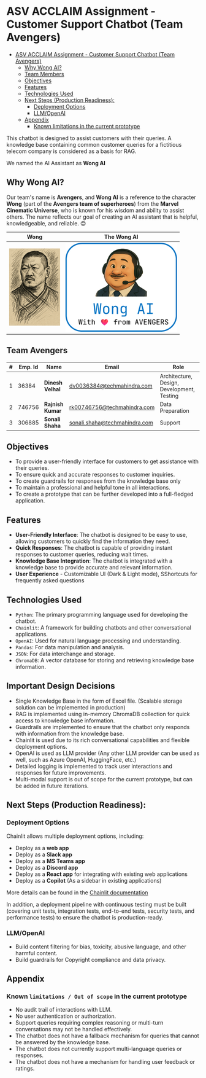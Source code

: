 # ASV ACCLAIM Assignment - Customer Support Chatbot (Team Avengers)

<!-- TOC -->
* [ASV ACCLAIM Assignment - Customer Support Chatbot (Team Avengers)](#asv-acclaim-assignment---customer-support-chatbot-team-avengers)
  * [Why Wong AI?](#why-wong-ai)
  * [Team Members](#team-members)
  * [Objectives](#objectives)
  * [Features](#features)
  * [Technologies Used](#technologies-used)
  * [Next Steps (Production Readiness):](#next-steps-production-readiness)
    * [Deployment Options](#deployment-options)
    * [LLM/OpenAI](#llmopenai)
  * [Appendix](#appendix)
    * [Known limitations in the current prototype](#known-limitations-in-the-current-prototype)
<!-- TOC -->

This chatbot is designed to assist customers with their queries. A knowledge base containing common customer queries for a fictitious telecom company is considered as a basis for RAG.

We named the AI Assistant as **Wong AI**
## Why Wong AI?
Our team's name is **Avengers**, and **Wong AI** is a reference to the character **Wong** (part of the **Avengers team of superheroes**) from the **Marvel Cinematic Universe**, 
who is known for his wisdom and ability to assist others. The name reflects our goal of creating an AI assistant 
that is helpful, knowledgeable, and reliable. 😊

| Wong                      | The Wong AI                  |
|---------------------------|------------------------------|
| ![image](public/wong.png) | ![image](public/wong_ai.png) |

## Team Avengers

| # | Emp. Id | Name                | Email                          | Role                                       |
|---|---------|---------------------|--------------------------------|--------------------------------------------|
| 1 | 36384   | **Dinesh Velhal**   | dv0036384@techmahindra.com     | Architecture, Design, Development, Testing |
| 2 | 746756  | **Rajnish Kumar**   | rk00746756@techmahindra.com    | Data Preparation                           |
| 3 | 306885  | **Sonali Shaha**    | sonali.shaha@techmahindra.com  | Support                                    |


## Objectives
- To provide a user-friendly interface for customers to get assistance with their queries.
- To ensure quick and accurate responses to customer inquiries.
- To create guardrails for responses from the knowledge base only
- To maintain a professional and helpful tone in all interactions.
- To create a prototype that can be further developed into a full-fledged application.

## Features
- **User-Friendly Interface**: The chatbot is designed to be easy to use, allowing customers to quickly find the information they need.
- **Quick Responses**: The chatbot is capable of providing instant responses to customer queries, reducing wait times.
- **Knowledge Base Integration**: The chatbot is integrated with a knowledge base to provide accurate and relevant information.
- **User Experience** - Customizable UI (Dark & Light mode), SShortcuts for frequently asked questions

## Technologies Used
- `Python`: The primary programming language used for developing the chatbot.
- `Chainlit`: A framework for building chatbots and other conversational applications.
- `OpenAI`: Used for natural language processing and understanding.
- `Pandas`: For data manipulation and analysis.
- `JSON`: For data interchange and storage.
- `ChromaDB`: A vector database for storing and retrieving knowledge base information.

## Important Design Decisions
- Single Knowledge Base in the form of Excel file. (Scalable storage solution can be implemented in production)
- RAG is implemented using in-memory ChromaDB collection for quick access to knowledge base information.
- Guardrails are implemented to ensure that the chatbot only responds with information from the knowledge base.
- Chainlit is used due to its rich conversational capabilities and flexible deployment options.
- OpenAI is used as LLM provider (Any other LLM provider can be used as well, such as Azure OpenAI, HuggingFace, etc.)
- Detailed logging is implemented to track user interactions and responses for future improvements.
- Multi-modal support is out of scope for the current prototype, but can be added in future iterations.

## Next Steps (Production Readiness):
### Deployment Options
Chainlit allows multiple deployment options, including:
- Deploy as a **web app**
- Deploy as a **Slack app**
- Deploy as a **MS Teams app**
- Deploy as a **Discord app**
- Deploy as a **React app** for integrating with existing web applications
- Deploy as a **Copilot** (As a sidebar in existing applications)

More details can be found in the [Chainlit documentation](https://docs.chainlit.io/deploy/overview)

In addition, a deployment pipeline with continuous testing must be built (covering unit tests, integration tests, end-to-end tests, security tests, and performance tests) to ensure the chatbot is production-ready.

### LLM/OpenAI
- Build content filtering for bias, toxicity, abusive language, and other harmful content.
- Build guardrails for Copyright compliance and data privacy.


## Appendix
### Known `limitations / Out of scope` in the current prototype
- No audit trail of interactions with LLM.
- No user authentication or authorization.
- Support queries requiring complex reasoning or multi-turn conversations may not be handled effectively.
- The chatbot does not have a fallback mechanism for queries that cannot be answered by the knowledge base.
- The chatbot does not currently support multi-language queries or responses.
- The chatbot does not have a mechanism for handling user feedback or ratings.
